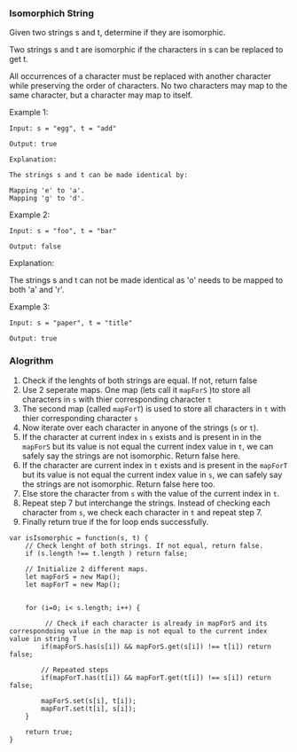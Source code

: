 ### Isomorphich String

Given two strings s and t, determine if they are isomorphic.

Two strings s and t are isomorphic if the characters in s can be replaced to get t.

All occurrences of a character must be replaced with another character while preserving the order of characters. No two characters may map to the same character, but a character may map to itself.

 

Example 1:
```
Input: s = "egg", t = "add"

Output: true
```
```
Explanation:

The strings s and t can be made identical by:

Mapping 'e' to 'a'.
Mapping 'g' to 'd'.
```
Example 2:
```
Input: s = "foo", t = "bar"

Output: false
```
Explanation:

The strings s and t can not be made identical as 'o' needs to be mapped to both 'a' and 'r'.

Example 3:
```
Input: s = "paper", t = "title"

Output: true
```



### Alogrithm
1. Check if the lenghts of both strings are equal. If not, return false
2. Use 2 seperate maps. One map (lets call it `mapForS` )to store all characters in `s` with thier corresponding character `t`
3. The second map (called `mapForT`) is used to store all characters in `t` with thier corresponding character `s`
4. Now iterate over each character in anyone of the strings (`s` or `t`). 
5. If the character at current index in `s` exists and is present in in the `mapForS` but its value is not equal the current index value in `t`, we can safely say the strings are not isomorphic. Return false here.
6.  If the character are current index in `t` exists and is present in the `mapForT` but its value is not equal the current index value in `s`, we can safely say the strings are not isomorphic. Return false here too.
7. Else store the character from `s` with the value of the current index in `t`.
8. Repeat step 7 but interchange the strings. Instead of checking each character from `s`, we check each character in `t` and repeat step 7.
9. Finally return true if the for loop ends successfully.


```
var isIsomorphic = function(s, t) {
    // Check lenght of both strings. If not equal, return false.
    if (s.length !== t.length ) return false;

    // Initialize 2 different maps.
    let mapForS = new Map();
    let mapForT = new Map();

   
    for (i=0; i< s.length; i++) {

         // Check if each character is already in mapForS and its correspondoing value in the map is not equal to the current index value in string T
        if(mapForS.has(s[i]) && mapForS.get(s[i]) !== t[i]) return false;

        // Repeated steps
        if(mapForT.has(t[i]) && mapForT.get(t[i]) !== s[i]) return false;

        mapForS.set(s[i], t[i]);
        mapForT.set(t[i], s[i]);
    }

    return true;
}
```